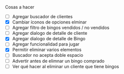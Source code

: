 Cosas a hacer

- [ ] Agregar buscador de clientes
- [x] Cambiar íconos de opciones elminar
- [ ] Agregar filtro de bingos vendidos / no vendidos
- [ ] Agregar dialogo de detalle de cliente
- [x] Agregar dialogo de detalle de Bingo
- [ ] Agregar funcionalidad para jugar
- [x] Permitir eliminar varios elementos
- [ ] Buscador no acepta doble espacio
- [ ] Advertir antes de elimnar un bingo comprado
- [ ] Ver qué hacer al eliminar un cliente que tiene bingos

